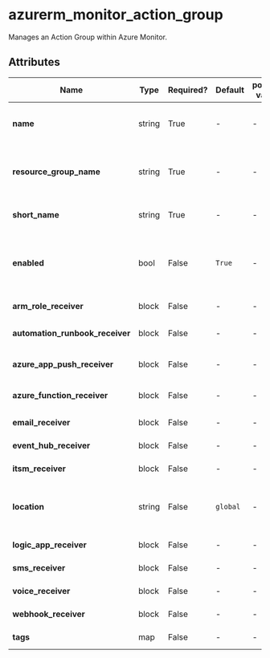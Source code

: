 # azurerm_monitor_action_group

Manages an Action Group within Azure Monitor.

## Attributes

| Name | Type | Required? | Default  | possible values | Description |
| ---- | ---- | --------- | -------- | ----------- | ----------- |
| **name** | string | True | -  |  -  | The name of the Action Group. Changing this forces a new resource to be created. | 
| **resource_group_name** | string | True | -  |  -  | The name of the resource group in which to create the Action Group instance. Changing this forces a new resource to be created. | 
| **short_name** | string | True | -  |  -  | The short name of the action group. This will be used in SMS messages. | 
| **enabled** | bool | False | `True`  |  -  | Whether this action group is enabled. If an action group is not enabled, then none of its receivers will receive communications. Defaults to `true`. | 
| **arm_role_receiver** | block | False | -  |  -  | One or more `arm_role_receiver` blocks. | 
| **automation_runbook_receiver** | block | False | -  |  -  | One or more `automation_runbook_receiver` blocks. | 
| **azure_app_push_receiver** | block | False | -  |  -  | One or more `azure_app_push_receiver` blocks. | 
| **azure_function_receiver** | block | False | -  |  -  | One or more `azure_function_receiver` blocks. | 
| **email_receiver** | block | False | -  |  -  | One or more `email_receiver` blocks. | 
| **event_hub_receiver** | block | False | -  |  -  | One or more `event_hub_receiver` blocks. | 
| **itsm_receiver** | block | False | -  |  -  | One or more `itsm_receiver` blocks. | 
| **location** | string | False | `global`  |  -  | The Azure Region where the Action Group should exist. Changing this forces a new Action Group to be created. Defaults to `global`. | 
| **logic_app_receiver** | block | False | -  |  -  | One or more `logic_app_receiver` blocks. | 
| **sms_receiver** | block | False | -  |  -  | One or more `sms_receiver` blocks. | 
| **voice_receiver** | block | False | -  |  -  | One or more `voice_receiver` blocks. | 
| **webhook_receiver** | block | False | -  |  -  | One or more `webhook_receiver` blocks. | 
| **tags** | map | False | -  |  -  | A mapping of tags to assign to the resource. | 

